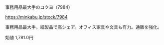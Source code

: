 事務用品最大手のコクヨ（7984）

https://minkabu.jp/stock/7984

事務用品最大手。紙製品で高シェア。オフィス家具や文具も有力。通販を強化。

始値	1,781.0円
